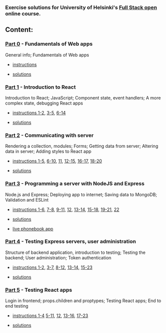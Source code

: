 ### Exercise solutions for University of Helsinki's [Full Stack open](https://fullstackopen.com/) online course.

## Content:

### [Part 0](https://fullstackopen.com/en/part0) - Fundamentals of Web apps

General info; Fundamentals of Web apps

- [instructions](https://fullstackopen.com/en/part0/fundamentals_of_web_apps#exercises-0-1-0-6)

- [solutions](part0)


### [Part 1](https://fullstackopen.com/en/part1) - Introduction to React

Introduction to React; JavaScript; Component state, event handlers; A more complex state, debugging React apps

- [instructions 1-2](https://fullstackopen.com/en/part1/introduction_to_react#exercises-1-1-1-2),
[3-5](https://fullstackopen.com/en/part1/java_script#exercises-1-3-1-5),
[6-14](https://fullstackopen.com/en/part1/a_more_complex_state_debugging_react_apps#exercises-1-6-1-14)

- [solutions](part1)


### [Part 2](https://fullstackopen.com/en/part2) - Communicating with server

Rendering a collection, modules; Forms; Getting data from server; Altering data in server; Adding styles to React app

- [instructions 1-5](https://fullstackopen.com/en/part2/rendering_a_collection_modules#exercises-2-1-2-5),
[6-10](https://fullstackopen.com/en/part2/forms#exercises-2-6-2-10),
[11](https://fullstackopen.com/en/part2/getting_data_from_server#exercise-2-11),
[12-15](https://fullstackopen.com/en/part2/altering_data_in_server#exercises-2-12-2-15),
[16-17](https://fullstackopen.com/en/part2/adding_styles_to_react_app#exercises-2-16-2-17), 
[18-20](https://fullstackopen.com/en/part2/adding_styles_to_react_app#exercises-2-18-2-20)

- [solutions](part2)


### [Part 3](https://fullstackopen.com/en/part3) - Programming a server with NodeJS and Express

Node.js and Express; Deploying app to internet; Saving data to MongoDB; Validation and ESLint

- [instructions 1-6](https://fullstackopen.com/en/part3/node_js_and_express#exercises-3-1-3-6),
[7-8](https://fullstackopen.com/en/part3/node_js_and_express#exercises-3-7-3-8),
[9-11](https://fullstackopen.com/en/part3/deploying_app_to_internet#exercises-3-9-3-11),
[12](https://fullstackopen.com/en/part3/saving_data_to_mongo_db#exercise-3-12),
[13-14](https://fullstackopen.com/en/part3/saving_data_to_mongo_db#exercises-3-13-3-14),
[15-18](https://fullstackopen.com/en/part3/saving_data_to_mongo_db#exercises-3-15-3-18),
[19-21](https://fullstackopen.com/en/part3/validation_and_es_lint#exercises-3-19-3-21),
[22](https://fullstackopen.com/en/part3/validation_and_es_lint#exercise-3-22)

- [solutions](part3)
	
- [live phonebook app](https://fso-phonebook-tim.fly.dev/)

### [Part 4](https://fullstackopen.com/en/part4) - Testing Express servers, user administration

Structure of backend application, introduction to testing; Testing the backend; User administration; Token authentication

- [instructions 1-2](https://fullstackopen.com/en/part4/structure_of_backend_application_introduction_to_testing#exercises-4-1-4-2),
[3-7](https://fullstackopen.com/en/part4/structure_of_backend_application_introduction_to_testing#exercises-4-3-4-7),
[8-12](https://fullstackopen.com/en/part4/testing_the_backend#exercises-4-8-4-12),
[13-14](https://fullstackopen.com/en/part4/testing_the_backend#exercises-4-13-4-14),
[15-23](https://fullstackopen.com/en/part4/token_authentication#exercises-4-15-4-23)

- [solutions](part4_5)


### [Part 5](https://fullstackopen.com/en/part5) - Testing React apps

Login in frontend; props.children and proptypes; Testing React apps; End to end testing

- [instructions 1-4](https://fullstackopen.com/en/part5/login_in_frontend#exercises-5-1-5-4)
[5-11](https://fullstackopen.com/en/part5/props_children_and_proptypes#exercises-5-5-5-11),
[12](https://fullstackopen.com/en/part5/props_children_and_proptypes#exercise-5-12),
[13-16](https://fullstackopen.com/en/part5/testing_react_apps#exercises-5-13-5-16),
[17-23](https://fullstackopen.com/en/part5/end_to_end_testing#exercises-5-17-5-23)

- [solutions](part4_5)